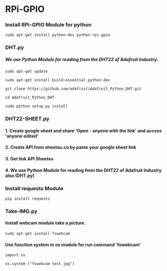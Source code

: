 # RPi-GPIO

### Install RPi-GPIO Module for python
```
sudo apt-get install python-dev python-rpi.gpio
```
### DHT.py
##### We use Python Module for reading from the DHT22 of Adafruit Industry.
```
sudo apt-get update

sudo apt-get install build-essential python-dev

git clone https://github.com/adafruit/Adafruit_Python_DHT.git

cd Adafruit_Python_DHT

sudo python setup.py install
```
### DHT22-SHEET.py
#### 1. Create google sheet and share 'Open - anyone with the link' and access 'anyone edited'
#### 2. Create API from sheetsu.co by paste your google sheet link
#### 3. Get link API Sheetsu
#### 4. We use Python Module for reading from the DHT22 of Adafruit Industry also (DHT.py)
### Install requests Module
```
pip install requests
```
### Take-IMG.py
#### Install webcam module take a picture.
```
sudo apt-get install fswebcam
```
#### Use function system in os module for run command 'fswebcam'
```
import os

os.system ("fswebcam test.jpg")
```
